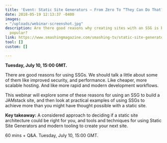 ```yaml
---
title: 'Event: Static Site Generators — From Zero To “They Can Do That?!”'
date: 2018-05-19 12:13:37 -0400
images:
- "/uploads/webinar-screenshot.jpg"
description: Are there good reasons why creating sites with an SSG is becoming so
  popular?
link: https://www.smashingmagazine.com/smashing-tv/static-site-generators/?utm_campaign=Revue%20newsletter&utm_medium=Newsletter&utm_source=The%20New%20Dynamic
tool: []
custom: []

---
```

**Tuesday, July 10, 15:00 GMT.**

There are good reasons for using SSGs. We should talk a little about some of them like improved security, and performance. Like cheaper, more scalable hosting. And like more rapid and modern development workflows.

This webinar will explore some of these reasons for using an SSG to build a JAMstack site, and then look at practical examples of using SSGs to achieve more than you might have thought possible with a static site.

**Key takeaway:** A considered approach to deciding if a static site architecture could be right for you, and tools and techniques for using Static Site Generators and modern tooling to create your next site.

60 mins + Q&A. Tuesday, July 10, 15:00 GMT.